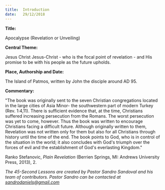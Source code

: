 ```yaml
---
title:  Introduction
date:   29/12/2018
---
```


**Title:**

Apocalypse (Revelation or Unveiling)

**Central Theme:**

Jesus Christ Jesus-Christ - who is the focal point of revelation - and His promise to be with his people as the future upholds.

**Place, Authorship and Date:**

The Island of Patmos, written by John the disciple around AD 95.

**Commentary:**

"The book was originally sent to the seven Christian congregations located in the large cities of Asia Minor- the southwestern part of modern Turkey (Rev. 1:4,11). There is sufficient evidence that, at the time, Christians suffered increasing persecution from the Romans. The worst persecution was yet to come, however. Thus the book was written to encourage Christians facing a difficult future. Although originally written to them, Revelation was not written only for them but also for all Christians through history until the time of the end. The book points to God, who is in control of the situation in the world; it also concludes with God's triumph over the forces of evil and the establishment of God's everlasting Kingdom."

Ranko Stefanovic, *Plain Revelation* (Berrien Springs, MI: Andrews University Press, 2013), 2.

*The 45-Second Lessons are created by Pastor Sandro Sandoval and his team of contributors.  Pastor Sandro can be contacted at sandrodaniels@gmail.com*
